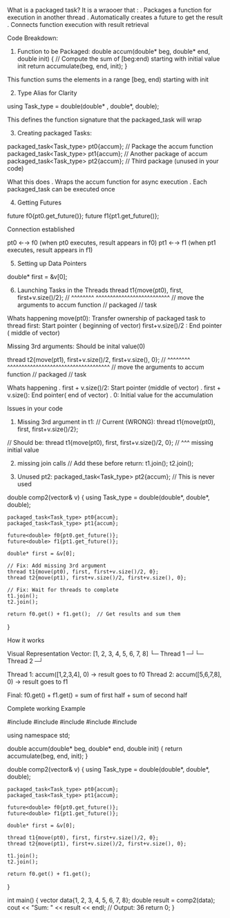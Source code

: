 What is a packaged task?
It is a wraooer that :
. Packages a function for execution in another thread
. Automatically creates a future to get the result
. Connects function execution with result retrieval

Code Breakdown:
1. Function to be Packaged:
double accum(double* beg, double* end, double init) {
    // Compute the sum of [beg:end) starting with initial value init
    return accumulate(beg, end, init);
}

This function sums the elements in a range [beg, end) starting with init


2. Type Alias for Clarity 

using Task_type = double(double* , double*, double);

This defines the function signature that the packaged_task will wrap 

3. Creating packaged Tasks:

packaged_task<Task_type> pt0{accum};   // Package the accum function
packaged_task<Task_type> pt1{accum};   // Another package of accum
packaged_task<Task_type> pt2{accum};   // Third package (unused in your code)

What this does 
    . Wraps the accum function for async execution 
    . Each packaged_task can be executed once

4. Getting Futures

future<double>  f0{pt0.get_future()};
future<double>  f1{pt1.get_future()};

Connection established 

pt0 ←→ f0   (when pt0 executes, result appears in f0)
pt1 ←→ f1   (when pt1 executes, result appears in f1)


5. Setting up Data Pointers

double* first = &v[0];

6. Launching Tasks in the Threads
thread t1{move(pt0), first, first+v.size()/2};
//        ^^^^^^^^   ^^^^^^^^^^^^^^^^^^^^^^^^^^
//        move the   arguments to accum function
//        packaged
//        task

Whats happening
move(pt0): Transfer ownership of packaged task to thread
first: Start pointer ( beginning of vector)
first+v.size()/2 : End pointer ( middle of vector)

Missing 3rd arguments: Should be inital value(0)

thread t2{move(pt1), first+v.size()/2, first+v.size(), 0};
//        ^^^^^^^^   ^^^^^^^^^^^^^^^^^^^^^^^^^^^^^^^^^^^^
//        move the   arguments to accum function
//        packaged
//        task

Whats happening 
. first + v.size()/2: Start pointer (middle of vector)
. first + v.size(): End pointer( end of vector)
. 0: Initial value for the accumulation 


Issues in your code 
1. Missing 3rd argument in t1:
// Current (WRONG):
thread t1{move(pt0), first, first+v.size()/2};

// Should be:
thread t1{move(pt0), first, first+v.size()/2, 0};
//                                            ^^^ missing initial value

2. missing join calls 
// Add these before return:
t1.join();
t2.join();

3. Unused pt2:
packaged_task<Task_type> pt2{accum};   // This is never used


double comp2(vector<double>& v) {
    using Task_type = double(double*, double*, double);
    
    packaged_task<Task_type> pt0{accum};
    packaged_task<Task_type> pt1{accum};
    
    future<double> f0{pt0.get_future()};
    future<double> f1{pt1.get_future()};
    
    double* first = &v[0];
    
    // Fix: Add missing 3rd argument
    thread t1{move(pt0), first, first+v.size()/2, 0};
    thread t2{move(pt1), first+v.size()/2, first+v.size(), 0};
    
    // Fix: Wait for threads to complete
    t1.join();
    t2.join();
    
    return f0.get() + f1.get();  // Get results and sum them
}

How it works

Visual Representation 
Vector: [1, 2, 3, 4, 5, 6, 7, 8]
         └─ Thread 1 ─┘└─ Thread 2 ─┘
         
Thread 1: accum([1,2,3,4], 0) → result goes to f0
Thread 2: accum([5,6,7,8], 0) → result goes to f1

Final: f0.get() + f1.get() = sum of first half + sum of second half


Complete working Example 

#include <iostream>
#include <thread>
#include <vector>
#include <future>
#include <numeric>

using namespace std;

double accum(double* beg, double* end, double init) {
    return accumulate(beg, end, init);
}

double comp2(vector<double>& v) {
    using Task_type = double(double*, double*, double);
    
    packaged_task<Task_type> pt0{accum};
    packaged_task<Task_type> pt1{accum};
    
    future<double> f0{pt0.get_future()};
    future<double> f1{pt1.get_future()};
    
    double* first = &v[0];
    
    thread t1{move(pt0), first, first+v.size()/2, 0};
    thread t2{move(pt1), first+v.size()/2, first+v.size(), 0};
    
    t1.join();
    t2.join();
    
    return f0.get() + f1.get();
}

int main() {
    vector<double> data{1, 2, 3, 4, 5, 6, 7, 8};
    double result = comp2(data);
    cout << "Sum: " << result << endl;  // Output: 36
    return 0;
}


